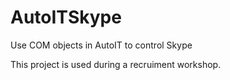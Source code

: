 AutoITSkype
===========

Use COM objects in AutoIT to control Skype

This project is used during a recruiment workshop.

